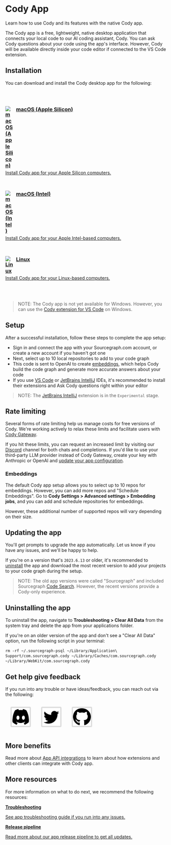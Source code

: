 <style>
  .markdown-body .cards {
  display: flex;
  align-items: stretch;
}

.markdown-body .cards .card {
  flex: 1;
  margin: 0.5em;
  color: var(--text-color);
  border-radius: 4px;
  border: 1px solid var(--sidebar-nav-active-bg);
  padding: 1.5rem;
  padding-top: 1.25rem;
}

.markdown-body .cards .card:hover {
  color: var(--link-color);
}

.markdown-body .cards .card span {
  color: var(--link-color);
  font-weight: bold;
}

.socials {
  display: flex;
  flex-direction: row;
}
.socials a {
  padding: 0.25rem;
  margin: 1rem;
  background: #dddddd;
  border-radius: 0.25rem;
  width: 3.5rem;
  height: 3.5rem;
  display: flex;
  align-items: center;
}
.socials a:hover {
  filter: brightness(0.75);
}
.socials a img {
  width: 100%;
  height: 100%;
}

.limg {
  list-style: none;
  margin: 3rem 0 !important;
  padding: 0 !important;
}
.limg li {
  margin-bottom: 1rem;
  padding: 0 !important;
}

.limg li:last {
  margin-bottom: 0;
}

.limg a {
    display: flex;
    flex-direction: column;
    transition-property: all;
   transition-timing-function: cubic-bezier(0.4, 0, 0.2, 1);
     transition-duration: 350ms;
     border-radius: 0.75rem;
  padding-top: 1rem;
  padding-bottom: 1rem;

}

.limg a:hover {
  padding-left: 1rem;
  padding-right: 1rem;
  background: rgb(113 220 232 / 19%);
}

.limg p {
  margin: 0rem;
}
.limg a img {
  width: 1.5rem;
}

.limg h3 {
  display:flex;
  gap: 0.6rem;
  margin-top: 0;
  margin-bottom: .25rem

}
</style>

# Cody App

<p class="subtitle">Learn how to use Cody and its features with the native Cody app.</p>

The Cody app is a free, lightweight, native desktop application that connects your local code to our AI coding assistant, Cody. You can ask Cody questions about your code using the app's interface. However, Cody will be available directly inside your code editor if connected to the VS Code extension.

## Installation

You can download and install the Cody desktop app for the following:

<ul class="limg">
  <li>
    <a class="card text-left" target="_blank" href="https://sourcegraph.com/.api/app/latest?arch=aarch64&target=darwin">
    <h3><img alt="macOS (Apple Silicon)" src="https://storage.googleapis.com/sourcegraph-assets/Docs/mac-logo.png"/> macOS (Apple Silicon)</h3>
    <p>Install Cody app for your Apple Silicon computers.</p>
    </a>
  </li>
  <li>
    <a class="card text-left" target="_blank" href="https://sourcegraph.com/.api/app/latest?arch=x86_64&target=darwin">
      <h3><img alt="macOS(Intel)" src="https://storage.googleapis.com/sourcegraph-assets/Docs/mac-logo.png" />macOS (Intel)</h3>
      <p>Install Cody app for your Apple Intel-based computers.</p>
    </a>
  </li>
  <li>
     <a class="card text-left" target="_blank" href="https://sourcegraph.com/.api/app/latest?arch=x86_64&target=linux">
      <h3><img alt="Linux" src="https://storage.googleapis.com/sourcegraph-assets/Docs/linux-icon.png"/>Linux</h3>
      <p>Install Cody app for your Linux-based computers.</p>
      </a>
  </li>
</ul>

> NOTE: The Cody app is not yet available for Windows. However, you can use the [Cody extension for VS Code](./../install-vscode.md) on Windows.

## Setup

After a successful installation, follow these steps to complete the app setup:

- Sign in and connect the app with your Sourcegraph.com account, or create a new account if you haven't got one
- Next, select up to 10 local repositories to add to your code graph
- This code is sent to OpenAI to create [embeddings](./../../explanations/code_graph_context.md#embeddings), which helps Cody build the code graph and generate more accurate answers about your code
- If you use [VS Code](./../install-vscode.md) or [JetBrains IntelliJ](./../install-jetbrains.md) IDEs, it's recommended to install their extensions and Ask Cody questions right within your editor

> NOTE: The [JetBrains IntelliJ](./../install-jetbrains.md) extension is in the `Experimental` stage.

## Rate limiting

Several forms of rate limiting help us manage costs for free versions of Cody. We're working actively to relax these limits and facilitate users with [Cody Gateway](./../../explanations/cody_gateway.md).

If you hit these limits, you can request an increased limit by visiting our [Discord](https://discord.com/servers/sourcegraph-969688426372825169) channel for both chats and completions. If you'd like to use your third-party LLM provider instead of Cody Gateway, create your key with Anthropic or OpenAI and [update your app configuration](app_configuration.md).

### Embeddings

The default Cody app setup allows you to select up to 10 repos for embeddings. However, you can add more repos and "Schedule Embeddings". Go to **Cody Settings > Advanced settings > Embedding jobs**, and you can add and schedule repositories for embeddings.

However, these additional number of supported repos will vary depending on their size.

## Updating the app

You'll get prompts to upgrade the app automatically. Let us know if you have any issues, and we'll be happy to help.

If you're on a version that's `2023.6.13` or older, it's recommended to [uninstall](#uninstalling-the-app) the app and download the most recent version to add your projects to your code graph during the setup.

> NOTE: The old app versions were called "Sourcegraph" and included Sourcegraph [Code Search](./../../../code_search.md). However, the recent versions provide a Cody-only experience.

## Uninstalling the app

To uninstall the app, navigate to **Troubleshooting > Clear All Data** from the system tray and delete the app from your applications folder.

If you're on an older version of the app and don't see a "Clear All Data" option, run the following script in your terminal:

```shell
rm -rf ~/.sourcegraph-psql ~/Library/Application\ Support/com.sourcegraph.cody ~/Library/Caches/com.sourcegraph.cody ~/Library/WebKit/com.sourcegraph.cody
```

## Get help give feedback

If you run into any trouble or have ideas/feedback, you can reach out via the following:

<div class="socials">
  <a href="https://discord.com/invite/s2qDtYGnAE"><img alt="Discord" src="discord.svg"></img></a>
  <a href="https://twitter.com/sourcegraph"><img alt="Twitter" src="twitter.svg"></img></a>
  <a href="https://github.com/sourcegraph/app"><img alt="GitHub" src="github.svg"></img></a>
</div>

## More benefits

Read more about [App API integrations](integrations.md) to learn about how extensions and other clients can integrate with Cody app.

## More resources

For more information on what to do next, we recommend the following resources:

<div class="cards">
  <a class="card text-left" href="./troubleshooting"><b>Troubleshooting</b><p>See app troubleshooting guide if you run into any issues.</p></a>
  <a class="card text-left" href="./release-pipeline"><b>Release pipeline</b><p>Read more about our app release pipeline to get all updates.</p></a>
</div>
